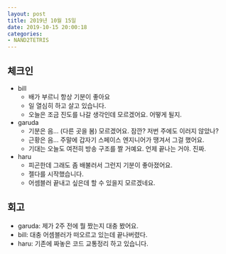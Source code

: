 ```yaml
---
layout: post
title: 2019년 10월 15일
date: 2019-10-15 20:00:18
categories:
- NAND2TETRIS
---
```


## 체크인

* bill
  * 배가 부르니 항상 기분이 좋아요
  * 일 열심히 하고 살고 있습니다.
  * 오늘은 조금 진도를 나갈 생각인데 모르겠어요. 어떻게 될지.
* garuda
  * 기분은 음... (다른 곳을 봄) 모르겠어요. 잠깐? 저번 주에도 이러지 않았나?
  * 근황은 음... 주말에 갑자기 스페이스 엔지니어가 땡겨서 그걸 했어요.
  * 기대는 오늘도 여전히 방송 구조를 짤 거예요. 언제 끝나는 거야. 진짜.
* haru
  * 피곤한데 그래도 좀 배불러서 그런지 기분이 좋아졌어요.
  * 젤다를 시작했습니다.
  * 어셈블러 끝내고 싶은데 할 수 있을지 모르겠네요.

## 회고

* garuda: 제가 2주 전에 뭘 짰는지 대충 봤어요.
* bill: 대충 어셈블러가 떠오르고 있는데 끝나버렸다.
* haru: 기존에 짜놓은 코드 교통정리 하고 있습니다.
